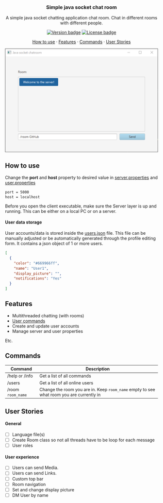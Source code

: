 <h3 align="center">
	Simple java socket chat room
</h3>

<p align="center">
A simple java socket chatting application chat room. Chat in different rooms with different people.
</p>

<p align="center">
	<a href="https://github.com/Tygovanommen/Java-socket-chatroom/tags"><img src="https://img.shields.io/badge/release-v0.1_alpha-blue" alt="Version badge"></a>
	<a href="https://github.com/Tygovanommen/Java-socket-chatroom/blob/master/LICENSE"><img src="https://img.shields.io/badge/license-MIT-green.svg" alt="License badge"></a>
</p>

<p align="center">
    <a href="#how-to-use">How to use</a>
    ·
    <a href="#features">Features</a>
    ·
    <a href="#commands">Commands</a>
    ·
    <a href="#user-stories">User Stories</a>
 </p>

<p align="center">
	<img src="https://github.com/Tygovanommen/Java-socket-chatroom/blob/master/demo.gif" width="550" alt="screenshot">
</p>

## How to use

Change the **port** and **host** property to desired value in [server.properties](/server.properties) and [user.properties](/user.properties)

``` 
port = 5000
host = localhost
```

Before you open the client executable, make sure the Server layer is up and running. This can be either on a local PC or on a server.

#### User data storage

User accounts/data is stored inside the [users.json](/users.json) file. This file can be manually adjusted or be automatically generated through the profile editing form. It contains a json object of 1 or more users.
```json
[
  {
    "color": "#669966ff",
    "name": "User1",
    "display_picture": "",
    "notifications": "Yes"
  }
]
``` 

## Features
- Multithreaded chatting (with rooms)
- [User commands](#commands)
- Create and update user accounts
- Manage server and user properties

Etc.

## Commands
| Command | Description |
| ----- | --- |
| /help or /info | Get a list of all commands |
| /users | Get a list of all online users |
| /room `room_name`  | Change the room you are in. Keep `room_name` empty to see what room you are currently in |


## User Stories
#### General
- [ ] Language file(s)
- [ ] Create Room class so not all threads have to be loop for each message
- [ ] User roles
 
#### User experience
- [ ] Users can send Media.
- [ ] Users can send Links.
- [ ] Custom top bar
- [ ] Room navigation
- [ ] Set and change display picture
- [ ] DM User by name
